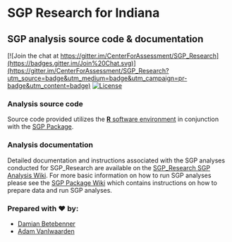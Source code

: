 SGP Research for Indiana
======

SGP analysis source code & documentation
-----------------------------------------

[![Join the chat at https://gitter.im/CenterForAssessment/SGP_Research](https://badges.gitter.im/Join%20Chat.svg)](https://gitter.im/CenterForAssessment/SGP_Research?utm_source=badge&utm_medium=badge&utm_campaign=pr-badge&utm_content=badge) [![License](http://img.shields.io/badge/license-GPL%203-brightgreen.svg?style=flat)](https://github.com/CenterForAssessment/SGP_Research/blob/master/LICENSE.md)

### Analysis source code

Source code provided utilizes the [**R** software environment](http://cran.r-project.org/) in conjunction with the [SGP Package](https://github.com/CenterForAssessment/SGP).

### Analysis documentation

Detailed documentation and instructions associated with the SGP analyses conducted for SGP_Research are available on the [SGP_Research SGP Analysis Wiki](https://github.com/CenterForAssessment/SGP_Research/wiki). 
For more basic information on how to run SGP analyses please see the [SGP Package Wiki](https://github.com/CenterForAssessment/SGP/wiki/Home) which contains instructions on how to 
prepare data and run SGP analyses.

### Prepared with :heart: by:

* [Damian Betebenner](https://github.com/dbetebenner)
* [Adam VanIwaarden](https://github.com/adamvi)

